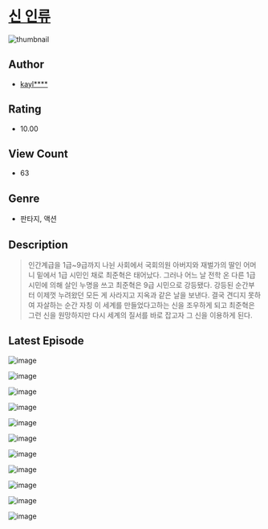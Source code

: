 # [신 인류](https://comic.naver.com/challenge/list?titleId=811377)
![thumbnail](https://image-comic.pstatic.net/user_contents_data/challenge_comic/2023/05/25/329657/upload_3618984465107346993_480x623.jpeg)

## Author
- [kayl****](https://comic.naver.com/artistTitle?id=329657)

## Rating
- 10.00

## View Count
- 63

## Genre
- 판타지, 액션

## Description
> 인간계급을 1급~9급까지 나뉜 사회에서 국회의원 아버지와 재벌가의 딸인 어머니 밑에서 1급 시민인 채로 최준혁은 태어났다. 그러나 어느 날 전학 온 다른 1급 시민에 의해 살인 누명을 쓰고 최준혁은 9급 시민으로 강등됐다. 강등된 순간부터 이제껏 누려왔던 모든 게 사라지고 지옥과 같은 날을 보낸다. 결국 견디지 못하여 자살하는 순간 자칭 이 세계를 만들었다고하는 신을 조우하게 되고 최준혁은 그런 신을 원망하지만 다시 세계의 질서를 바로 잡고자 그 신을 이용하게 된다.


## Latest Episode
![image](https://image-comic.pstatic.net/user_contents_data/challenge_comic/2023/05/25/329657/upload_4050198649066840629.jpeg)

![image](https://image-comic.pstatic.net/user_contents_data/challenge_comic/2023/05/25/329657/upload_7004053318756688481.jpeg)

![image](https://image-comic.pstatic.net/user_contents_data/challenge_comic/2023/05/25/329657/upload_3486459224113885539.jpeg)

![image](https://image-comic.pstatic.net/user_contents_data/challenge_comic/2023/05/25/329657/upload_3689911760353310054.jpeg)

![image](https://image-comic.pstatic.net/user_contents_data/challenge_comic/2023/05/25/329657/upload_3688506610293420644.jpeg)

![image](https://image-comic.pstatic.net/user_contents_data/challenge_comic/2023/05/25/329657/upload_3486974018793650484.jpeg)

![image](https://image-comic.pstatic.net/user_contents_data/challenge_comic/2023/05/25/329657/upload_7233404632522961201.jpeg)

![image](https://image-comic.pstatic.net/user_contents_data/challenge_comic/2023/05/25/329657/upload_3558796124878103859.jpeg)

![image](https://image-comic.pstatic.net/user_contents_data/challenge_comic/2023/05/25/329657/upload_3774404826670183269.jpeg)

![image](https://image-comic.pstatic.net/user_contents_data/challenge_comic/2023/05/25/329657/upload_4063766608860295270.jpeg)

![image](https://image-comic.pstatic.net/user_contents_data/challenge_comic/2023/05/25/329657/upload_3918753124163204963.jpeg)
